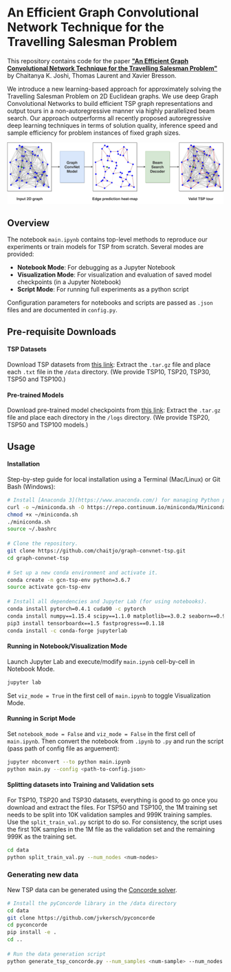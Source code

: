 # An Efficient Graph Convolutional Network Technique for the Travelling Salesman Problem

This repository contains code for the paper 
[**"An Efficient Graph Convolutional Network Technique for the Travelling Salesman Problem"**](https://arxiv.org/abs/1906.01227)
by Chaitanya K. Joshi, Thomas Laurent and Xavier Bresson.

We introduce a new learning-based approach for approximately solving the
Travelling Salesman Problem on 2D Euclidean graphs. 
We use deep Graph Convolutional Networks to build efficient TSP graph representations 
and output tours in a non-autoregressive manner via highly parallelized beam search. 
Our approach outperforms all recently proposed autoregressive deep learning 
techniques in terms of solution quality, inference speed and sample efficiency 
for problem instances of fixed graph sizes. 

![model-blocks](/res/model-blocks.png)

## Overview

The notebook `main.ipynb` contains top-level methods to reproduce our experiments or train models for TSP from scratch.
Several modes are provided:
- **Notebook Mode**: For debugging as a Jupyter Notebook
- **Visualization Mode**: For visualization and evaluation of saved model checkpoints (in a Jupyter Notebook)
- **Script Mode**: For running full experiments as a python script

Configuration parameters for notebooks and scripts are passed as `.json` files and are documented in `config.py`.

## Pre-requisite Downloads

#### TSP Datasets
Download TSP datasets from [this link](https://drive.google.com/open?id=1-5W-S5e7CKsJ9uY9uVXIyxgbcZZNYBrp): 
Extract the `.tar.gz` file and place each `.txt` file in the `/data` directory. (We provide TSP10, TSP20, TSP30, TSP50 and TSP100.) 

#### Pre-trained Models
Download pre-trained model checkpoints from [this link](https://drive.google.com/open?id=1qmk1_5a8XT_hrOV_i3uHM9tMVnZBFEAF): 
Extract the `.tar.gz` file and place each directory in the `/logs` directory. (We provide TSP20, TSP50 and TSP100 models.)

## Usage

#### Installation
Step-by-step guide for local installation using a Terminal (Mac/Linux) or Git Bash (Windows):
```sh
# Install [Anaconda 3](https://www.anaconda.com/) for managing Python packages and environments.
curl -o ~/miniconda.sh -O https://repo.continuum.io/miniconda/Miniconda3-latest-Linux-x86_64.sh
chmod +x ~/miniconda.sh
./miniconda.sh
source ~/.bashrc

# Clone the repository. 
git clone https://github.com/chaitjo/graph-convnet-tsp.git
cd graph-convnet-tsp

# Set up a new conda environment and activate it.
conda create -n gcn-tsp-env python=3.6.7
source activate gcn-tsp-env

# Install all dependencies and Jupyter Lab (for using notebooks).
conda install pytorch=0.4.1 cuda90 -c pytorch
conda install numpy==1.15.4 scipy==1.1.0 matplotlib==3.0.2 seaborn==0.9.0 pandas==0.24.2 networkx==2.2 scikit-learn==0.20.2 tensorflow-gpu==1.12.0 tensorboard==1.12.0 Cython
pip3 install tensorboardx==1.5 fastprogress==0.1.18
conda install -c conda-forge jupyterlab
```

#### Running in Notebook/Visualization Mode
Launch Jupyter Lab and execute/modify `main.ipynb` cell-by-cell in Notebook Mode.
```sh
jupyter lab
```

Set `viz_mode = True` in the first cell of `main.ipynb` to toggle Visualization Mode.

#### Running in Script Mode
Set `notebook_mode = False` and `viz_mode = False` in the first cell of `main.ipynb`.
Then convert the notebook from `.ipynb` to `.py` and run the script (pass path of config file as arguement):
```sh
jupyter nbconvert --to python main.ipynb 
python main.py --config <path-to-config.json>
```

#### Splitting datasets into Training and Validation sets
For TSP10, TSP20 and TSP30 datasets, everything is good to go once you download and extract the files.
For TSP50 and TSP100, the 1M training set needs to be split into 10K validation samples and 999K training samples.
Use the `split_train_val.py` script to do so.
For consistency, the script uses the first 10K samples in the 1M file as the validation set and the remaining 999K as the training set.

```sh
cd data
python split_train_val.py --num_nodes <num-nodes>
```

### Generating new data
New TSP data can be generated using the [Concorde solver](https://github.com/jvkersch/pyconcorde).

```sh
# Install the pyConcorde library in the /data directory
cd data
git clone https://github.com/jvkersch/pyconcorde
cd pyconcorde
pip install -e .
cd ..

# Run the data generation script
python generate_tsp_concorde.py --num_samples <num-sample> --num_nodes <num-nodes>
```
